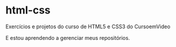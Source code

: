 # html-css
 Exercícios e projetos do curso de HTML5 e CSS3 do CursoemVideo

 E estou aprendendo a gerenciar meus repositórios.
